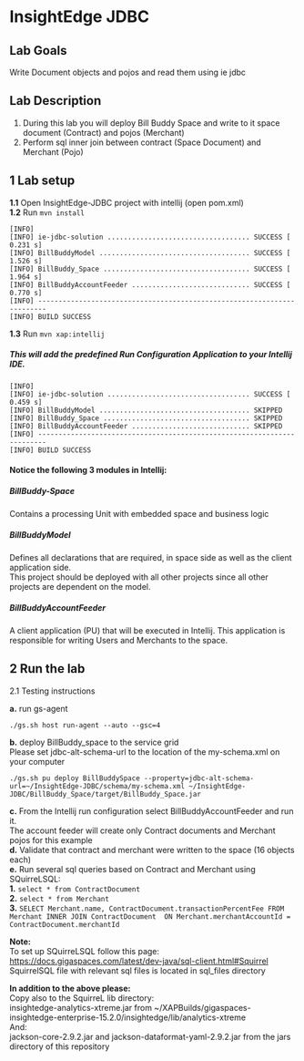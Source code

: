 # InsightEdge JDBC 

## Lab Goals

Write Document objects and pojos and read them using ie jdbc <br />


## Lab Description
1. During this lab you will deploy Bill Buddy Space and write to it space document (Contract) and pojos (Merchant) <br />
2. Perform sql inner join between contract (Space Document) and Merchant (Pojo)

## 1 Lab setup
    
**1.1** Open InsightEdge-JDBC project with intellij (open pom.xml)<br>
**1.2** Run `mvn install`<br />

    [INFO] 
    [INFO] ie-jdbc-solution ................................... SUCCESS [  0.231 s]
    [INFO] BillBuddyModel ..................................... SUCCESS [  1.526 s]
    [INFO] BillBuddy_Space .................................... SUCCESS [  1.964 s]
    [INFO] BillBuddyAccountFeeder ............................. SUCCESS [  0.770 s]
    [INFO] ------------------------------------------------------------------------
    [INFO] BUILD SUCCESS
    
**1.3**   Run `mvn xap:intellij` <br />
##### This will add the predefined Run Configuration Application to your Intellij IDE.

    [INFO] 
    [INFO] ie-jdbc-solution ................................... SUCCESS [  0.459 s]
    [INFO] BillBuddyModel ..................................... SKIPPED
    [INFO] BillBuddy_Space .................................... SKIPPED
    [INFO] BillBuddyAccountFeeder ............................. SKIPPED
    [INFO] ------------------------------------------------------------------------
    [INFO] BUILD SUCCESS

#### Notice the following 3 modules in Intellij: ####

##### BillBuddy-Space #####
Contains a processing Unit with embedded space and business logic <br />

##### BillBuddyModel #####
Defines all declarations that are required, in space side as well as the client application side.<br />
This project should be deployed with all other projects since all other projects are dependent on the model. <br />

##### BillBuddyAccountFeeder #####
A client application (PU) that will be executed in Intellij. This application is responsible for writing Users and Merchants to the space. <br />

## 2  Run the lab
2.1	Testing instructions <br />
    
  **a.**	run gs-agent <br />

    ./gs.sh host run-agent --auto --gsc=4
    
  **b.**	deploy BillBuddy_space to the service grid  <br />
            Please set jdbc-alt-schema-url to the location of the my-schema.xml on your computer

    ./gs.sh pu deploy BillBuddySpace --property=jdbc-alt-schema-url=~/InsightEdge-JDBC/schema/my-schema.xml ~/InsightEdge-JDBC/BillBuddy_Space/target/BillBuddy_Space.jar
    
  **c.**	From the Intellij run configuration select BillBuddyAccountFeeder and run it. <br />
    The account feeder will create only Contract documents and Merchant pojos for this example <br />
  **d.**	Validate that contract and merchant were written to the space (16 objects each)<br />
  **e.**    Run several sql queries based on Contract and Merchant using SQuirreLSQL:<br />
        **1.** `select * from ContractDocument`<br />
        **2.** `select * from Merchant`<br />
        **3.** `SELECT Merchant.name, ContractDocument.transactionPercentFee
              FROM Merchant INNER JOIN ContractDocument 
                ON Merchant.merchantAccountId = ContractDocument.merchantId`
                
  **Note:** <br />
    To set up SQuirreLSQL follow this page:<br />
    https://docs.gigaspaces.com/latest/dev-java/sql-client.html#Squirrel<br />
    SquirrelSQL file with relevant sql files is located in sql_files directory<br />
    
   **In addition to the above please:**<br />
   Copy also to the SquirreL lib directory:<br />
   insightedge-analytics-xtreme.jar from ~/XAPBuilds/gigaspaces-insightedge-enterprise-15.2.0/insightedge/lib/analytics-xtreme<br />
   And:<br />
   jackson-core-2.9.2.jar and jackson-dataformat-yaml-2.9.2.jar from the jars directory of this repository
     
    
   
      
 